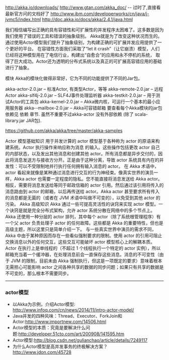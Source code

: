 <http://akka.io/downloads/>
<http://www.gtan.com/akka_doc/> -- 过时了,直接看最新官方问的文档好了
<http://www.ibm.com/developerworks/cn/java/j-jvmc5/index.html>
<http://doc.akka.io/docs/akka/2.4.1/java.html>

我们相信编写出正确的具有容错性和可扩展性的并发程序太困难了。这多数是因为我们使用了错误的工具和错误的抽象级别。
Akka就是为了改变这种状况而生的。通过使用Actor模型我们提升了抽象级别，为构建正确的可扩展并发应用提供了一个更好的平台。
在容错性方面我们采取了“let it crash”（让它崩溃）模型，人们已经将这种模型用在了电信行业，构建出“自愈合”的应用和永不停机的系统，
取得了巨大成功。Actor还为透明的分布式系统以及真正的可扩展高容错应用的基础进行了抽象。

模块
Akka的模块化做得非常好，它为不同的功能提供了不同的Jar包。

akka-actor-2.0.jar – 标准Actor, 有类型Actor，等等
akka-remote-2.0.jar – 远程Actor
akka-slf4j-2.0.jar – SLF4J事件处理监听器
akka-testkit-2.0.jar – 用于测试Actor的工具包
akka-kernel-2.0.jar – Akka微内核，可运行一个基本的最小应用服务器
akka-<storage-system>-mailbox-2.0.jar – Akka可容错邮箱
要查看每个Akka模块的jar包依赖见 依赖 章节. 虽然不重要不过akka-actor 没有外部依赖 (除了 scala-library.jar JAR包).

<https://github.com/akka/akka/tree/master/akka-samples>


Actor 模型基础知识
用于并发计算的 actor 模型基于各种称为 actor 的原语来构建系统。Actor 执行操作来响应称为消息 的输入。这些操作包括更改 actor 自己的内部状态，以及发出其他消息和创建其他 actor。所有消息都是异步交付的，因此将消息发送方与接收方分开。正是由于这种分离，导致 actor 系统具有内在的并发性：可以不受限制地并行执行任何拥有输入消息的 actor。
在 Akka 术语中，actor 看起来就像是某种通过消息进行交互的行为神经束。像真实世界的演员一样，Akka actor 也需要一定程度的隐私。您不能直接将消息发送给 Akka actor。相反，需要将消息发送给等同于邮政信箱的 actor 引用。然后通过该引用将传入的消息路由到 actor 的邮箱，以后再传送给 actor。Akka actor 甚至要求所有传入的消息都是无菌的（或者在 JVM 术语中叫做不可变的），以免受到其他 actor 的污染。
Akka 高级知识
Akka 通过一些可提高灵活性的诀窍来实现 actor 模型。一个诀窍是就是完全分布式架构，允许 actor 系统分散在网络中的多个节点上。Akka 还使用一种分层的 actor 排列，其中每个 actor（除了系统根管理程序）有一个父 actor 负责处理子 actor 的任何故障。这些都是 Akka 的重要特性，但也是高级主题，所以这里只是简单介绍一下。
与一些真实世界中演员的需求不同，Akka 中由于某种原因而存在一些看似强制要求的限制。使用 actor 的引用可阻止交换消息以外的任何交互，这些交互可能破坏 actor 模型核心上的解耦本质。Actor 在执行上是单线程的（不超过 1 个线程执行一个特定的 actor 实例），所以邮箱充当着一个缓冲器，在处理消息前会一直保存这些消息。消息的不可变性（由于 JVM 的限制，目前未由 Akka 强制执行，但这是一项既定的要求）意味着根本无需担心可能影响 actor 之间各种共享的数据的同步问题；如果只有共享的数据是不可变的，那么根本不需要同步。

---
### actor模型
+ 以Akka为示例，介绍Actor模型: <http://www.infoq.com/cn/news/2014/11/intro-actor-model/>
+ Java并发的四种风味：Thread、Executor、ForkJoin和Actor:<http://www.importnew.com/14506.html>
+ Actor模型的本质：究竟是要解决什么问题:<http://developer.51cto.com/art/200908/141595.htm>
+ Actor模型:<http://blog.csdn.net/gulianchao/article/details/7249117>
+ 为什么Actor模型是高并发事务的终极解决方案？<http://www.jdon.com/45728>

